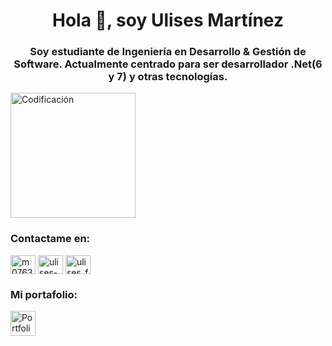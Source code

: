<h1 align="center">Hola 👋, soy Ulises Martínez</h1>
<h3 align="center">Soy estudiante de Ingeniería en Desarrollo & Gestión de Software. Actualmente centrado para ser desarrollador .Net(6 y 7) y otras tecnologías.</h3>
<img align="rigth" alt="Codificación" width="200" src="https://i.pinimg.com/originals/e4/26/70/e426702edf874b181aced1e2fa5c6cde.gif" />

<h3 align="left">Contactame en:</h3>
<p align="left">
<a href="https://twitter.com/m07636150" target="blank"><img align="center" src="https://raw.githubusercontent.com/rahuldkjain/github-profile-readme-generator/master/src/images/icons/Social/twitter.svg" alt="m07636150" height="30" width="40" /></a>
<a href="https://linkedin.com/in/ulises-mart%c3%adnez-olivares-09276b258/" target="blank"><img align="center" src="https://raw.githubusercontent.com/rahuldkjain/github-profile-readme-generator/master/src/images/icons/Social/linked-in-alt.svg" alt="ulises-mart%c3%adnez-olivares-09276b258/" height="30" width="40" /></a>
<a href="https://instagram.com/ulises_fc" target="blank"><img align="center" src="https://raw.githubusercontent.com/rahuldkjain/github-profile-readme-generator/master/src/images/icons/Social/instagram.svg" alt="ulises_fc" height="30" width="40" /></a>
</p>

<h3 align="left">Mi portafolio:</h3>
<a href="https://portafolioulisesmtz.azurewebsites.net/" target="_blank"><img align="center" src="https://cdn-icons-png.flaticon.com/512/1454/1454827.png" alt="Portfolio" height="40" width="40" /></a>


